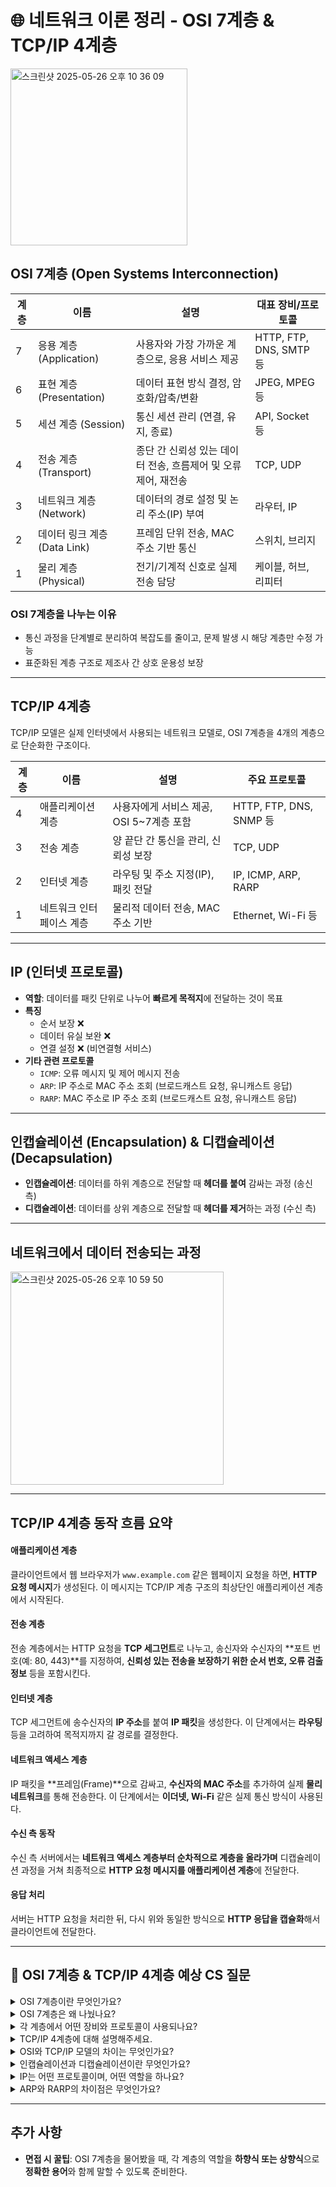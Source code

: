 # 🌐 네트워크 이론 정리 - OSI 7계층 & TCP/IP 4계층
<img width="283" alt="스크린샷 2025-05-26 오후 10 36 09" src="https://github.com/user-attachments/assets/58e900df-5202-491a-af1d-ce5053d8bc07" />

## OSI 7계층 (Open Systems Interconnection)

| 계층 | 이름 | 설명 | 대표 장비/프로토콜 |
|------|------|------|------------------|
| 7 | 응용 계층 (Application) | 사용자와 가장 가까운 계층으로, 응용 서비스 제공 | HTTP, FTP, DNS, SMTP 등 |
| 6 | 표현 계층 (Presentation) | 데이터 표현 방식 결정, 암호화/압축/변환 | JPEG, MPEG 등 |
| 5 | 세션 계층 (Session) | 통신 세션 관리 (연결, 유지, 종료) | API, Socket 등 |
| 4 | 전송 계층 (Transport) | 종단 간 신뢰성 있는 데이터 전송, 흐름제어 및 오류제어, 재전송 | TCP, UDP |
| 3 | 네트워크 계층 (Network) | 데이터의 경로 설정 및 논리 주소(IP) 부여 | 라우터, IP |
| 2 | 데이터 링크 계층 (Data Link) | 프레임 단위 전송, MAC 주소 기반 통신 | 스위치, 브리지 |
| 1 | 물리 계층 (Physical) | 전기/기계적 신호로 실제 전송 담당 | 케이블, 허브, 리피터 |

### OSI 7계층을 나누는 이유
- 통신 과정을 단계별로 분리하여 복잡도를 줄이고, 문제 발생 시 해당 계층만 수정 가능
- 표준화된 계층 구조로 제조사 간 상호 운용성 보장

---

## TCP/IP 4계층

TCP/IP 모델은 실제 인터넷에서 사용되는 네트워크 모델로, OSI 7계층을 4개의 계층으로 단순화한 구조이다.

| 계층 | 이름 | 설명 | 주요 프로토콜 |
|------|------|------|---------------|
| 4 | 애플리케이션 계층 | 사용자에게 서비스 제공, OSI 5~7계층 포함 | HTTP, FTP, DNS, SNMP 등 |
| 3 | 전송 계층 | 양 끝단 간 통신을 관리, 신뢰성 보장 | TCP, UDP |
| 2 | 인터넷 계층 | 라우팅 및 주소 지정(IP), 패킷 전달 | IP, ICMP, ARP, RARP |
| 1 | 네트워크 인터페이스 계층 | 물리적 데이터 전송, MAC 주소 기반 | Ethernet, Wi-Fi 등 |

---

## IP (인터넷 프로토콜)

- **역할**: 데이터를 패킷 단위로 나누어 **빠르게 목적지**에 전달하는 것이 목표
- **특징**
  - 순서 보장 ❌
  - 데이터 유실 보완 ❌
  - 연결 설정 ❌ (비연결형 서비스)
- **기타 관련 프로토콜**
  - `ICMP`: 오류 메시지 및 제어 메시지 전송
  - `ARP`: IP 주소로 MAC 주소 조회 (브로드캐스트 요청, 유니캐스트 응답)
  - `RARP`: MAC 주소로 IP 주소 조회 (브로드캐스트 요청, 유니캐스트 응답)

---

## 인캡슐레이션 (Encapsulation) & 디캡슐레이션 (Decapsulation)

- **인캡슐레이션**: 데이터를 하위 계층으로 전달할 때 **헤더를 붙여** 감싸는 과정 (송신 측)
- **디캡슐레이션**: 데이터를 상위 계층으로 전달할 때 **헤더를 제거**하는 과정 (수신 측)

---
## 네트워크에서 데이터 전송되는 과정
<img width="341" alt="스크린샷 2025-05-26 오후 10 59 50" src="https://github.com/user-attachments/assets/a10eb69f-b00a-481b-b849-dc29c905b3ed" />


---

## TCP/IP 4계층 동작 흐름 요약

#### 애플리케이션 계층
클라이언트에서 웹 브라우저가 `www.example.com` 같은 웹페이지 요청을 하면, **HTTP 요청 메시지**가 생성된다. 이 메시지는 TCP/IP 계층 구조의 최상단인 애플리케이션 계층에서 시작된다.


#### 전송 계층
전송 계층에서는 HTTP 요청을 **TCP 세그먼트**로 나누고, 송신자와 수신자의 **포트 번호(예: 80, 443)**를 지정하여, **신뢰성 있는 전송을 보장하기 위한 순서 번호, 오류 검출 정보** 등을 포함시킨다.


#### 인터넷 계층
TCP 세그먼트에 송수신자의 **IP 주소**를 붙여 **IP 패킷**을 생성한다. 이 단계에서는 **라우팅** 등을 고려하여 목적지까지 갈 경로를 결정한다.


#### 네트워크 액세스 계층
IP 패킷을 **프레임(Frame)**으로 감싸고, **수신자의 MAC 주소**를 추가하여 실제 **물리 네트워크**를 통해 전송한다. 이 단계에서는 **이더넷, Wi-Fi** 같은 실제 통신 방식이 사용된다.


#### 수신 측 동작
수신 측 서버에서는 **네트워크 액세스 계층부터 순차적으로 계층을 올라가며** 디캡슐레이션 과정을 거쳐 최종적으로 **HTTP 요청 메시지를 애플리케이션 계층**에 전달한다.


#### 응답 처리
서버는 HTTP 요청을 처리한 뒤, 다시 위와 동일한 방식으로 **HTTP 응답을 캡슐화**해서 클라이언트에 전달한다.


---

## 📌 OSI 7계층 & TCP/IP 4계층 예상 CS 질문

<details>
<summary>OSI 7계층이란 무엇인가요?</summary>

OSI 7계층(Open Systems Interconnection)은 통신 시스템을 7단계로 나눈 모델로, 각 계층은 고유한 기능을 담당하며, 계층 간 인터페이스를 통해 통신 과정을 구조적으로 설명합니다.

1. 물리 계층: 전기 신호 전송
2. 데이터 링크 계층: MAC 주소, 오류 검출
3. 네트워크 계층: 라우팅, IP
4. 전송 계층: TCP, UDP
5. 세션 계층: 세션 제어
6. 표현 계층: 암호화, 인코딩
7. 응용 계층: HTTP, FTP 등 사용자 접근

</details>

<details>
<summary>OSI 7계층은 왜 나눴나요?</summary>

- 복잡한 통신 과정을 **단계별로 분리**하여 문제를 쉽게 추적하고 수정할 수 있게 하기 위함입니다.
- **표준화된 구조**를 통해 서로 다른 시스템 간 통신이 가능하도록 설계되었습니다.
- **재사용성** 및 **유연성**을 높이며, 각 계층별 프로토콜 개발과 유지보수를 용이하게 합니다.
</details>

<details>
<summary>각 계층에서 어떤 장비와 프로토콜이 사용되나요?</summary>

| 계층 | 주요 장비 | 주요 프로토콜 |
|------|------------|----------------|
| 1. 물리 | 허브, 케이블 | 없음 |
| 2. 데이터링크 | 스위치, 브리지 | Ethernet, ARP |
| 3. 네트워크 | 라우터 | IP, ICMP, RARP |
| 4. 전송 | 없음(논리 계층) | TCP, UDP |
| 5. 세션 | 없음(소프트웨어 계층) | API, NetBIOS |
| 6. 표현 | 없음(소프트웨어 계층) | JPEG, MPEG, TLS |
| 7. 응용 | PC, 서버 | HTTP, FTP, SMTP, DNS |

</details>

<details>
<summary>TCP/IP 4계층에 대해 설명해주세요.</summary>

1. **애플리케이션 계층**: 사용자 인터페이스 및 응용서비스 (HTTP, FTP, DNS 등)
2. **전송 계층**: 신뢰성 있는 통신 (TCP) 또는 빠른 통신 (UDP)
3. **인터넷 계층**: 라우팅, IP 주소 지정 (IP, ICMP, ARP, RARP)
4. **네트워크 액세스 계층**: 실제 물리 전송 및 MAC 주소 처리 (Ethernet 등)

</details>

<details>
<summary>OSI와 TCP/IP 모델의 차이는 무엇인가요?</summary>

| 비교 항목 | OSI 7계층 | TCP/IP 4계층 |
|-----------|-----------|---------------|
| 계층 수 | 7개 | 4개 |
| 개발 배경 | 이론적 모델 | 실제 구현 기반 |
| 계층 구성 | 표현, 세션 계층 존재 | 없음 (애플리케이션 계층에 통합됨) |
| 표준화 기관 | ISO | DoD (미국 국방부) |
| 주요 사용 | 이론 교육, 구조적 이해 | 실제 인터넷 통신 기반 모델 |

</details>

<details>
<summary>인캡슐레이션과 디캡슐레이션이란 무엇인가요?</summary>

- **인캡슐레이션**(Encapsulation): 상위 계층의 데이터에 헤더(혹은 트레일러)를 붙여 하위 계층으로 내려보내는 과정.
- **디캡슐레이션**(Decapsulation): 수신 측에서 각 계층에서 붙인 헤더를 제거하며 상위 계층으로 전달하는 과정.

즉, **전송 측은 인캡슐레이션**, **수신 측은 디캡슐레이션**을 수행합니다.

</details>

<details>
<summary>IP는 어떤 프로토콜이며, 어떤 역할을 하나요?</summary>

IP(Internet Protocol)는 인터넷 계층에서 사용되며, **데이터를 목적지까지 전달**하는 일을 합니다.

- 연결 지향이 아닌 **비연결성 프로토콜**
- **패킷의 순서 보장이나 오류 제어 없음**
- **목적지까지의 경로 설정**만 담당 (라우팅)
- **IP 주소 지정**으로 송수신자 구분

</details>

<details>
<summary>ARP와 RARP의 차이점은 무엇인가요?</summary>

| 항목 | ARP | RARP |
|------|-----|------|
| 목적 | IP → MAC 주소 확인 | MAC → IP 주소 확인 |
| 방향 | 송신자가 IP를 알고 있음 | 송신자가 MAC만 알고 있음 |
| 사용 주체 | 일반 호스트 | 디스크 없는 컴퓨터 등 |
| 동작 방식 | 브로드캐스트 요청 → 유니캐스트 응답 | 브로드캐스트 요청 → 유니캐스트 응답 |

</details>


---

## 추가 사항

- **면접 시 꿀팁**: OSI 7계층을 물어봤을 때, 각 계층의 역할을 **하향식 또는 상향식**으로 **정확한 용어**와 함께 말할 수 있도록 준비한다.

